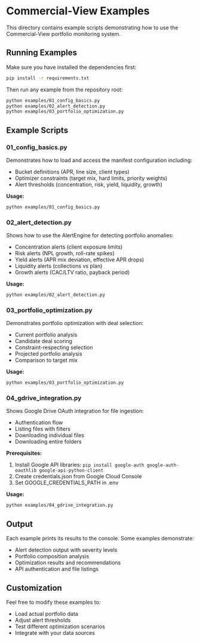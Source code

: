 # Commercial-View Examples

This directory contains example scripts demonstrating how to use the Commercial-View portfolio monitoring system.

## Running Examples

Make sure you have installed the dependencies first:

```bash
pip install -r requirements.txt
```

Then run any example from the repository root:

```bash
python examples/01_config_basics.py
python examples/02_alert_detection.py
python examples/03_portfolio_optimization.py
```

## Example Scripts

### 01_config_basics.py
Demonstrates how to load and access the manifest configuration including:
- Bucket definitions (APR, line size, client types)
- Optimizer constraints (target mix, hard limits, priority weights)
- Alert thresholds (concentration, risk, yield, liquidity, growth)

**Usage:**
```bash
python examples/01_config_basics.py
```

### 02_alert_detection.py
Shows how to use the AlertEngine for detecting portfolio anomalies:
- Concentration alerts (client exposure limits)
- Risk alerts (NPL growth, roll-rate spikes)
- Yield alerts (APR mix deviation, effective APR drops)
- Liquidity alerts (collections vs plan)
- Growth alerts (CAC/LTV ratio, payback period)

**Usage:**
```bash
python examples/02_alert_detection.py
```

### 03_portfolio_optimization.py
Demonstrates portfolio optimization with deal selection:
- Current portfolio analysis
- Candidate deal scoring
- Constraint-respecting selection
- Projected portfolio analysis
- Comparison to target mix

**Usage:**
```bash
python examples/03_portfolio_optimization.py
```

### 04_gdrive_integration.py
Shows Google Drive OAuth integration for file ingestion:
- Authentication flow
- Listing files with filters
- Downloading individual files
- Downloading entire folders

**Prerequisites:**
1. Install Google API libraries: `pip install google-auth google-auth-oauthlib google-api-python-client`
2. Create credentials.json from Google Cloud Console
3. Set GOOGLE_CREDENTIALS_PATH in .env

**Usage:**
```bash
python examples/04_gdrive_integration.py
```

## Output

Each example prints its results to the console. Some examples demonstrate:
- Alert detection output with severity levels
- Portfolio composition analysis
- Optimization results and recommendations
- API authentication and file listings

## Customization

Feel free to modify these examples to:
- Load actual portfolio data
- Adjust alert thresholds
- Test different optimization scenarios
- Integrate with your data sources
